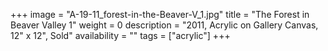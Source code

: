 +++
image = "A-19-11_forest-in-the-Beaver-V_1.jpg"
title = "The Forest in Beaver Valley 1"
weight = 0
description = "2011, Acrylic on Gallery Canvas, 12\" x 12\", Sold"
availability = ""
tags = ["acrylic"]
+++
